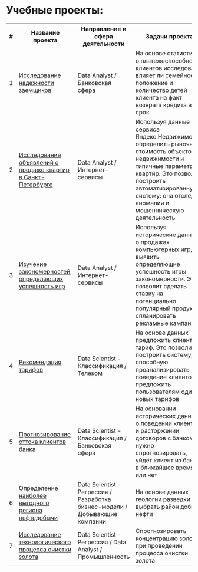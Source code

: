 # Учебные проекты:

<table>
  
<tr>
  <th>#</th>
  <th>Название проекта</th>
  <th>Направление и сфера деятельности</th>
  <th>Задачи проекта</th>
  <th>Использованные библиотеки</th>
</tr> 
  
<tr>
  <td>1</td>
  <td><a href = "https://github.com/elena-iliushina/Investigation_of_the_reliability_of_borrowers">Исследование надежности заемщиков</a></td>
  <td>Data Analyst / Банковская сфера</td>
  <td>На основе статистики о платежеспособности клиентов исследовать влияет ли семейное положение и количество детей клиента на факт возврата кредита в срок</td>
  <td> 
    <img src="https://img.shields.io/badge/pandas-%23150458.svg?style=for-the-badge&logo=pandas&logoColor=white" alt="Pandas">
    <img src="https://img.shields.io/badge/Matplotlib-%23ffffff.svg?style=for-the-badge&logo=Matplotlib&logoColor=black" alt="Matplotlib">
    <img src="https://img.shields.io/badge/-Seaborn-3776AB?logo=Seaborn&logoColor=white&style=for-the-badge" alt="Seaborn">
  </td>
</tr>
  
<tr>
  <td>2</td>
  <td><a href = "https://github.com/elena-iliushina/research_of_ads_for_the_sale_of_apartments/">Исследование объявлений о продаже квартир в Санкт-Петербурге</a></td>
  <td>Data Analyst / Интернет-сервисы</td>
  <td>Используя данные сервиса Яндекс.Недвижимость, определить рыночную стоимость объектов недвижимости и типичные параметры квартир. Это позволит построить автоматизированную систему: она отследит аномалии и мошенническую деятельность</td>
  <td> 
    <img src="https://img.shields.io/badge/pandas-%23150458.svg?style=for-the-badge&logo=pandas&logoColor=white" alt="Pandas">
    <img src="https://img.shields.io/badge/numpy-%23013243.svg?style=for-the-badge&logo=numpy&logoColor=white" alt="Numpy">
    <img src="https://img.shields.io/badge/Matplotlib-%23ffffff.svg?style=for-the-badge&logo=Matplotlib&logoColor=black" alt="Matplotlib">
    <img src="https://img.shields.io/badge/-Seaborn-3776AB?logo=Seaborn&logoColor=white&style=for-the-badge" alt="Seaborn">
  </td>
</tr>
  
<tr>
  <td>3</td>
  <td><a href = "https://github.com/sxemixa/Games-rating">Изучение закономерностей, определяющих успешность игр</a></td>
  <td>Data Analyst / Интернет-сервисы</td>
  <td>Используя исторические данные о продажах компьютерных игр, выявить определяющие успешность игры закономерности. Это позволит сделать ставку на потенциально популярный продукт и спланировать рекламные кампании</td>
  <td> 
    <img src="https://img.shields.io/badge/pandas-%23150458.svg?style=for-the-badge&logo=pandas&logoColor=white" alt="Pandas">
    <img src="https://img.shields.io/badge/numpy-%23013243.svg?style=for-the-badge&logo=numpy&logoColor=white" alt="Numpy">
    <img src="https://img.shields.io/badge/SciPy-%230C55A5.svg?style=for-the-badge&logo=scipy&logoColor=%white" alt="Scipy">
    <img src="https://img.shields.io/badge/Matplotlib-%23ffffff.svg?style=for-the-badge&logo=Matplotlib&logoColor=black" alt="Matplotlib">
    <img src="https://img.shields.io/badge/-Seaborn-3776AB?logo=Seaborn&logoColor=white&style=for-the-badge" alt="Seaborn">
  </td>
</tr>
  
<tr>
  <td>4</td>
  <td><a href = "https://github.com/sxemixa/Games-rating">Рекомендация тарифов</a></td>
  <td>Data Scientist - Классификация / Телеком</td>
  <td>На основе данных предложить клиенту тариф. Это позволит построить систему, способную проанализировать поведение клиентов и предложить пользователям один из новых тарифов</td>
  <td> 
    <img src="https://img.shields.io/badge/pandas-%23150458.svg?style=for-the-badge&logo=pandas&logoColor=white" alt="Pandas">
    <img src="https://img.shields.io/badge/numpy-%23013243.svg?style=for-the-badge&logo=numpy&logoColor=white" alt="Numpy">
    <img src="https://img.shields.io/badge/SciPy-%230C55A5.svg?style=for-the-badge&logo=scipy&logoColor=%white" alt="Scipy">
    <img src="https://img.shields.io/badge/Matplotlib-%23ffffff.svg?style=for-the-badge&logo=Matplotlib&logoColor=black" alt="Matplotlib">
    <img src="https://img.shields.io/badge/-Seaborn-3776AB?logo=Seaborn&logoColor=white&style=for-the-badge" alt="Seaborn">
    <img src="https://img.shields.io/badge/scikit--learn-%23F7931E.svg?style=for-the-badge&logo=scikit-learn&logoColor=white" alt="Scikit">
  </td>
</tr>
  
<tr>
  <td>5</td>
  <td><a href = "https://github.com/sxemixa/Games-rating">Прогнозирование оттока клиентов банка</a></td>
  <td>Data Scientist - Классификация / Банковская сфера</td>
  <td>На основании исторических данных о поведении клиентов и расторжении договоров с банком нужно спрогнозировать, уйдёт клиент из банка в ближайшее время или нет</td>
  <td> 
    <img src="https://img.shields.io/badge/pandas-%23150458.svg?style=for-the-badge&logo=pandas&logoColor=white" alt="Pandas">
    <img src="https://img.shields.io/badge/numpy-%23013243.svg?style=for-the-badge&logo=numpy&logoColor=white" alt="Numpy">
    <img src="https://img.shields.io/badge/Matplotlib-%23ffffff.svg?style=for-the-badge&logo=Matplotlib&logoColor=black" alt="Matplotlib">
    <img src="https://img.shields.io/badge/-Seaborn-3776AB?logo=Seaborn&logoColor=white&style=for-the-badge" alt="Seaborn">
    <img src="https://img.shields.io/badge/scikit--learn-%23F7931E.svg?style=for-the-badge&logo=scikit-learn&logoColor=white" alt="Scikit">
  </td>
</tr>
  
<tr>
  <td>6</td>
  <td><a href = "https://github.com/sxemixa/Games-rating">Определение наиболее выгодного региона нефтедобычи</a></td>
  <td>Data Scientist - Регрессия / Разработка бизнес-модели / Добывающие компании</td>
  <td>На основе данных геологии разведки выбрать район добычи нефти</td>
  <td> 
    <img src="https://img.shields.io/badge/pandas-%23150458.svg?style=for-the-badge&logo=pandas&logoColor=white" alt="Pandas">
    <img src="https://img.shields.io/badge/numpy-%23013243.svg?style=for-the-badge&logo=numpy&logoColor=white" alt="Numpy">
    <img src="https://img.shields.io/badge/Matplotlib-%23ffffff.svg?style=for-the-badge&logo=Matplotlib&logoColor=black" alt="Matplotlib">
    <img src="https://img.shields.io/badge/-Seaborn-3776AB?logo=Seaborn&logoColor=white&style=for-the-badge" alt="Seaborn">
    <img src="https://img.shields.io/badge/scikit--learn-%23F7931E.svg?style=for-the-badge&logo=scikit-learn&logoColor=white" alt="Scikit">
  </td>
</tr>  
  
 <tr>
  <td>7</td>
  <td><a href = "https://github.com/sxemixa/Games-rating">Исследование технологического процесса очистки золота</a></td>
  <td>Data Scientist - Регрессия / Data Analyst / Промышленность</td>
  <td>Спрогнозировать концентрацию золота при проведении процесса очистки золота</td>
  <td> 
    <img src="https://img.shields.io/badge/pandas-%23150458.svg?style=for-the-badge&logo=pandas&logoColor=white" alt="Pandas">
    <img src="https://img.shields.io/badge/numpy-%23013243.svg?style=for-the-badge&logo=numpy&logoColor=white" alt="Numpy">
    <img src="https://img.shields.io/badge/Matplotlib-%23ffffff.svg?style=for-the-badge&logo=Matplotlib&logoColor=black" alt="Matplotlib">
    <img src="https://img.shields.io/badge/-Seaborn-3776AB?logo=Seaborn&logoColor=white&style=for-the-badge" alt="Seaborn">
    <img src="https://img.shields.io/badge/scikit--learn-%23F7931E.svg?style=for-the-badge&logo=scikit-learn&logoColor=white" alt="Scikit">
  </td>
</tr>  
 
</table>
